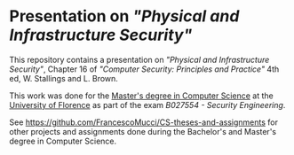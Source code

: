 # Presentation on *"Physical and Infrastructure Security"*

This repository contains a presentation on *"Physical and Infrastructure Security"*, Chapter 16 of *"Computer Security: Principles and Practice"* 4th ed, W. Stallings and L. Brown.

This work was done for the [Master's degree in Computer Science](https://www.informaticamagistrale.unifi.it/) at the [University of Florence](https://www.unifi.it/) as part of the exam *B027554 - Security Engineering*.

See https://github.com/FrancescoMucci/CS-theses-and-assignments for other projects and assignments done during the Bachelor's and Master's degree in Computer Science.
